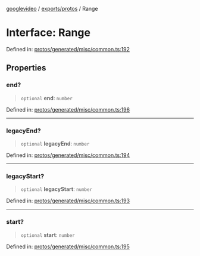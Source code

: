 [googlevideo](../../../README.md) / [exports/protos](../README.md) / Range

# Interface: Range

Defined in: [protos/generated/misc/common.ts:192](https://github.com/LuanRT/googlevideo/blob/5b84100979befab767d819a9606dde964d469341/protos/generated/misc/common.ts#L192)

## Properties

### end?

> `optional` **end**: `number`

Defined in: [protos/generated/misc/common.ts:196](https://github.com/LuanRT/googlevideo/blob/5b84100979befab767d819a9606dde964d469341/protos/generated/misc/common.ts#L196)

***

### legacyEnd?

> `optional` **legacyEnd**: `number`

Defined in: [protos/generated/misc/common.ts:194](https://github.com/LuanRT/googlevideo/blob/5b84100979befab767d819a9606dde964d469341/protos/generated/misc/common.ts#L194)

***

### legacyStart?

> `optional` **legacyStart**: `number`

Defined in: [protos/generated/misc/common.ts:193](https://github.com/LuanRT/googlevideo/blob/5b84100979befab767d819a9606dde964d469341/protos/generated/misc/common.ts#L193)

***

### start?

> `optional` **start**: `number`

Defined in: [protos/generated/misc/common.ts:195](https://github.com/LuanRT/googlevideo/blob/5b84100979befab767d819a9606dde964d469341/protos/generated/misc/common.ts#L195)
